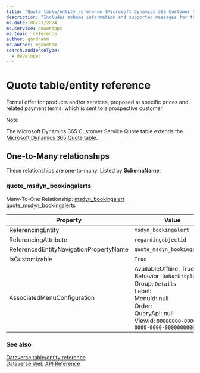 ```yaml
---
title: "Quote table/entity reference (Microsoft Dynamics 365 Customer Service)"
description: "Includes schema information and supported messages for the Quote table/entity with Microsoft Dynamics 365 Customer Service."
ms.date: 08/21/2024
ms.service: powerapps
ms.topic: reference
author: gandhamm
ms.author: mgandham
search.audienceType: 
  - developer
---
```


# Quote table/entity reference

Formal offer for products and/or services, proposed at specific prices and related payment terms, which is sent to a prospective customer.

> [!NOTE]
> The Microsoft Dynamics 365 Customer Service Quote table extends the [Microsoft Dynamics 365 Quote table](/dynamics365/developer/entities//quote).




## One-to-Many relationships

These relationships are one-to-many. Listed by **SchemaName**.

### <a name="BKMK_quote_msdyn_bookingalerts"></a> quote_msdyn_bookingalerts

Many-To-One Relationship: [msdyn_bookingalert quote_msdyn_bookingalerts](msdyn_bookingalert.md#BKMK_quote_msdyn_bookingalerts)

|Property|Value|
|---|---|
|ReferencingEntity|`msdyn_bookingalert`|
|ReferencingAttribute|`regardingobjectid`|
|ReferencedEntityNavigationPropertyName|`quote_msdyn_bookingalerts`|
|IsCustomizable|`True`|
|AssociatedMenuConfiguration|AvailableOffline: True<br />Behavior: `DoNotDisplay`<br />Group: `Details`<br />Label: <br />MenuId: null<br />Order: <br />QueryApi: null<br />ViewId: `00000000-0000-0000-0000-000000000000`|



### See also

[Dataverse table/entity reference](../about-entity-reference.md)  
[Dataverse Web API Reference](/power-apps/developer/data-platform/webapi/reference/about)   

